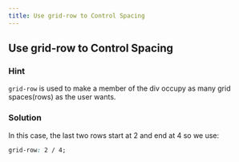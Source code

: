 ```yaml
---
title: Use grid-row to Control Spacing
---
```

## Use grid-row to Control Spacing

### Hint

```` grid-row ```` is used to make a member of the div occupy as many grid spaces(rows) as the user wants.

### Solution
 In this case, the last two rows start at 2 and end at 4 so we use:

````css
grid-row: 2 / 4;
````
